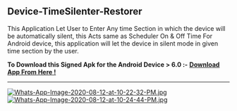 ## Device-TimeSilenter-Restorer
This Application Let User to Enter Any time Section in which the device will be automatically silent, this Acts same as Scheduler On &amp; Off Time For Android device, this application will let the device in silent mode in given time section by the user.


**To Download this Signed Apk for the Android Device > 6.0 :-** [**Download App From Here !**](https://github.com/thesmartyking/Device-TimeSilenter-Restorer/raw/master/Device-TimeSilenter.apk)

---

[![Whats-App-Image-2020-08-12-at-10-22-32-PM.jpg](https://i.postimg.cc/Ssyz0hf5/Whats-App-Image-2020-08-12-at-10-22-32-PM.jpg)](https://postimg.cc/sBN2Sb89)  [![Whats-App-Image-2020-08-12-at-10-24-44-PM.jpg](https://i.postimg.cc/fbQ9KXtM/Whats-App-Image-2020-08-12-at-10-24-44-PM.jpg)](https://postimg.cc/3k9NrkFq)
